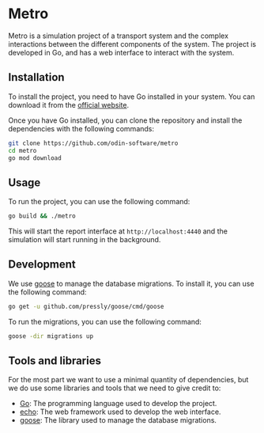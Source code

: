 # Metro

Metro is a simulation project of a transport system and the complex interactions between the different components of the system. The project is developed in Go, and has a web interface to interact with the system.

## Installation

To install the project, you need to have Go installed in your system. You can download it from the [official website](https://golang.org/).

Once you have Go installed, you can clone the repository and install the dependencies with the following commands:

```bash
git clone https://github.com/odin-software/metro
cd metro
go mod download
```

## Usage

To run the project, you can use the following command:

```bash
go build && ./metro
```

This will start the report interface at `http://localhost:4440` and the simulation will
start running in the background.

## Development

We use [goose](https://github.com/pressly/goose) to manage the database migrations. To install it, you can use the following command:

```bash
go get -u github.com/pressly/goose/cmd/goose
```

To run the migrations, you can use the following command:

```bash
goose -dir migrations up
```

## Tools and libraries

For the most part we want to use a minimal quantity of dependencies, but we do use some libraries and tools that we need to give credit to:

- [Go](https://golang.org/): The programming language used to develop the project.
- [echo](https://echo.labstack.com/): The web framework used to develop the web interface.
- [goose](https://github.com/pressly/goose): The library used to manage the database migrations.
